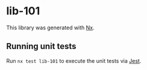 # lib-101

This library was generated with [Nx](https://nx.dev).

## Running unit tests

Run `nx test lib-101` to execute the unit tests via [Jest](https://jestjs.io).
